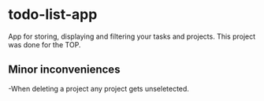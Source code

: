 # todo-list-app
App for storing, displaying and filtering your tasks and projects.
This project was done for the TOP.

## Minor inconveniences
-When deleting a project any project gets unseletected.
